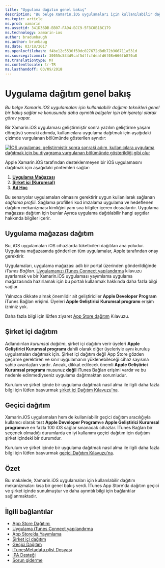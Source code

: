 ```yaml
---
title: "Uygulama dağıtım genel bakış"
description: "Bu belge Xamarin.iOS uygulamaları için kullanılabilir dağıtım teknikleri genel bir bakış sağlar ve konusunda daha ayrıntılı belgeler için bir işaretçi olarak görev yapar."
ms.topic: article
ms.prod: xamarin
ms.assetid: 341D36DB-BB07-FA94-BCC9-5F8C0B18C179
ms.technology: xamarin-ios
author: bradumbaugh
ms.author: brumbaug
ms.date: 03/18/2017
ms.openlocfilehash: f4be12c5530f59dc027672d8db72b966711a531d
ms.sourcegitcommit: 30055c534d9caf5dffcfdeafd6f08e666fb870a8
ms.translationtype: MT
ms.contentlocale: tr-TR
ms.lasthandoff: 03/09/2018
---
```

# <a name="app-distribution-overview"></a>Uygulama dağıtım genel bakış

_Bu belge Xamarin.iOS uygulamaları için kullanılabilir dağıtım teknikleri genel bir bakış sağlar ve konusunda daha ayrıntılı belgeler için bir işaretçi olarak görev yapar._

Bir Xamarin.iOS uygulaması geliştirmiştir sonra yazılım geliştirme yaşam döngüsü sonraki adımda, kullanıcılara uygulama dağıtmak için aşağıdaki çizimde vurgulanan bölümünde gösterilen aynıdır:


[![](images/publishingdiagram.png "İOS uygulaması geliştirmiştir sonra sonraki adım, kullanıcılara uygulama dağıtmak için bu diyagrama vurgulanan bölümünde gösterildiği gibi olur")](images/publishingdiagram.png#lightbox)


Apple Xamarin.iOS tarafından desteklenmeyen bir iOS uygulamasını dağıtmak için aşağıdaki yöntemleri sağlar:

1. [**Uygulama Mağazası**](#App_Store_Distribution)
2. [**Şirket içi (Kurumsal)**](#In-House_Distribution)
2. [**Ad Hoc**](#Ad_Hoc_Distribution)

Bu senaryolar uygulamaları olmasını gerektirir uygun kullanılarak sağlanan *sağlama profili*. Sağlama profilleri kod imzalama uygulama ve hedeflenen dağıtım mekanizması kimliğini yanı sıra bilgiler içeren dosyalardır. Uygulama mağazası dağıtım için bunlar Ayrıca uygulama dağıtılabilir hangi aygıtlar hakkında bilgiler içerir.

<a name="App_Store_Distribution"/>

## <a name="app-store-distribution"></a>Uygulama mağazası dağıtım

Bu, iOS uygulamaları iOS cihazlarda tüketicileri dağıtılan ana yoludur. Uygulama mağazasında gönderilen tüm uygulamalar, Apple tarafından onay gerektirir.

Uygulamaları, uygulama mağazası adlı bir portal üzerinden gönderildiğinde *iTunes Bağlan*. [Uygulamanızı iTunes Connect yapılandırma](~/ios/deploy-test/app-distribution/app-store-distribution/itunesconnect.md) kılavuzu ayarlamak ve bir Xamarin.iOS uygulaması yayımlama uygulama mağazasında hazırlamak için bu portalı kullanmak hakkında daha fazla bilgi sağlar.

Yalnızca dikkate almak önemlidir ait geliştiriciler **Apple Developer Program** iTunes Bağlan erişimi. Üyeleri **Apple Geliştirici Kurumsal programı** erişim izniniz yok.

Daha fazla bilgi için lütfen ziyaret [App Store dağıtım](~/ios/deploy-test/app-distribution/app-store-distribution/index.md) Kılavuzu.

<a name="In-House_Distribution"/>

## <a name="in-house-distribution"></a>Şirket içi dağıtım

Adlandırılan *kurumsal dağıtım*, şirket içi dağıtım verir üyeleri **Apple Geliştirici Kurumsal programı** dahili olarak diğer üyeleriyle aynı kuruluş uygulamaları dağıtmak için. Şirket içi dağıtım değil App Store gözden geçirme gerektiren ve sınır uygulamanın yüklenebileceği cihaz sayısına sahip avantajları vardır. Ancak, dikkat edilecek önemli **Apple Geliştirici Kurumsal programı** musunuz **değil** iTunes Bağlan erişimi vardır ve bu nedenle edinmediyseniz uygulama dağıtmaktan sorumludur.

Kurulum ve şirket içinde bir uygulama dağıtmak nasıl alma ile ilgili daha fazla bilgi için lütfen başvurmak [şirket içi Dağıtım Kılavuzu'na](~/ios/deploy-test/app-distribution/in-house-distribution.md).

<a name="Ad_Hoc_Distribution"/>

## <a name="ad-hoc-distribution"></a>Geçici dağıtım

Xamarin.iOS uygulamaları hem de kullanılabilir geçici dağıtım aracılığıyla kullanıcı olarak test **Apple Developer Program**ve **Apple Geliştirici Kurumsal programı**ve en fazla 100 iOS sağlar sınanacak cihazlar. İTunes Bağlan bir seçenek olmadığı durumlarda en iyi kullanımı geçici dağıtım için dağıtım şirket içindeki bir durumdur.

Kurulum ve şirket içinde bir uygulama dağıtmak nasıl alma ile ilgili daha fazla bilgi için lütfen başvurmak [geçici Dağıtım Kılavuzu'na](~/ios/deploy-test/app-distribution/ad-hoc-distribution.md).

## <a name="summary"></a>Özet

Bu makalede, Xamarin.iOS uygulamaları için kullanılabilir dağıtım mekanizmaları kısa bir genel bakış verdi. İTunes App Store'da dağıtım geçici ve şirket içinde sunulmuştur ve daha ayrıntılı bilgi için bağlantılar sağlanmaktadır.

## <a name="related-links"></a>İlgili bağlantılar

- [App Store Dağıtımı](~/ios/deploy-test/app-distribution/app-store-distribution/index.md)
- [Uygulama iTunes Connect yapılandırma](~/ios/deploy-test/app-distribution/app-store-distribution/itunesconnect.md)
- [App Store’da Yayımlama](~/ios/deploy-test/app-distribution/app-store-distribution/publishing-to-the-app-store.md)
- [Şirket içi dağıtım](~/ios/deploy-test/app-distribution/in-house-distribution.md)
- [Geçici Dağıtım](~/ios/deploy-test/app-distribution/ad-hoc-distribution.md)
- [iTunesMetadata.plist Dosyası](~/ios/deploy-test/app-distribution/itunesmetadata.md)
- [IPA Desteği](~/ios/deploy-test/app-distribution/ipa-support.md)
- [Sorun giderme](~/ios/deploy-test/troubleshooting.md)
